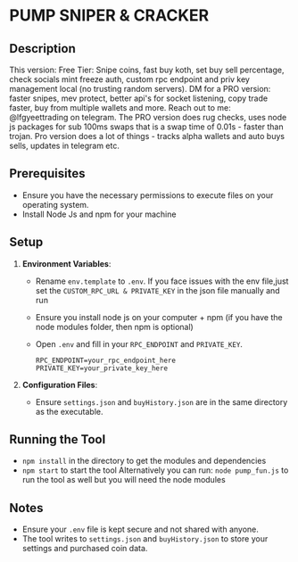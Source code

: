 # PUMP SNIPER & CRACKER

## Description
This version: Free Tier: Snipe coins, fast buy koth, set buy sell percentage, check socials mint freeze auth, custom rpc endpoint and priv key management local (no trusting random servers). 
DM for a PRO version: faster snipes, mev protect, better api's for socket listening, copy trade faster, buy from multiple wallets and more.
Reach out to me: @lfgyeettrading on telegram. The PRO version does rug checks, uses node js packages for sub 100ms swaps that is a swap time of 0.01s - faster than trojan. 
Pro version does a lot of things - tracks alpha wallets and auto buys sells, updates in telegram etc. 

## Prerequisites
- Ensure you have the necessary permissions to execute files on your operating system.
- Install Node Js and npm for your machine

## Setup

1. **Environment Variables**:
   - Rename `env.template` to `.env`. If you face issues with the env file,just set the `CUSTOM_RPC_URL & PRIVATE_KEY` in the json file manually and run
   - Ensure you install node js on your computer + npm (if you have the node modules folder, then npm is optional)
   - Open `.env` and fill in your `RPC_ENDPOINT` and `PRIVATE_KEY`.

     ```env
     RPC_ENDPOINT=your_rpc_endpoint_here
     PRIVATE_KEY=your_private_key_here
     ```

2. **Configuration Files**:
   - Ensure `settings.json` and `buyHistory.json` are in the same directory as the executable.

## Running the Tool
- `npm install` in the directory to get the modules and dependencies
- `npm start` to start the tool
Alternatively you can run: `node pump_fun.js` to run the tool as well but you will need the node modules

## Notes
- Ensure your `.env` file is kept secure and not shared with anyone.
- The tool writes to `settings.json` and `buyHistory.json` to store your settings and purchased coin data.

